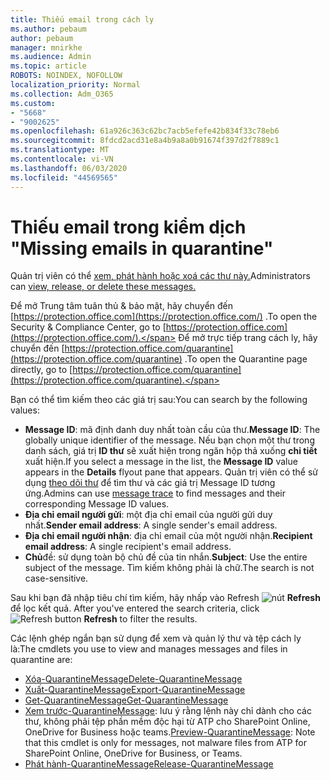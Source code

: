 ```yaml
---
title: Thiếu email trong cách ly
ms.author: pebaum
author: pebaum
manager: mnirkhe
ms.audience: Admin
ms.topic: article
ROBOTS: NOINDEX, NOFOLLOW
localization_priority: Normal
ms.collection: Adm_O365
ms.custom:
- "5668"
- "9002625"
ms.openlocfilehash: 61a926c363c62bc7acb5efefe42b834f33c78eb6
ms.sourcegitcommit: 8fdcd2acd31e8a4b9a8a0b91674f397d2f7889c1
ms.translationtype: MT
ms.contentlocale: vi-VN
ms.lasthandoff: 06/03/2020
ms.locfileid: "44569565"
---
```

# <a name="missing-emails-in-quarantine"></a><span data-ttu-id="665c5-102">Thiếu email trong kiểm dịch "</span><span class="sxs-lookup"><span data-stu-id="665c5-102">Missing emails in quarantine"</span></span>

<span data-ttu-id="665c5-103">Quản trị viên có thể [xem, phát hành hoặc xoá các thư này.](https://docs.microsoft.com/microsoft-365/security/office-365-security/manage-quarantined-messages-and-files?view=o365-worldwide)</span><span class="sxs-lookup"><span data-stu-id="665c5-103">Administrators can [view, release, or delete these messages.](https://docs.microsoft.com/microsoft-365/security/office-365-security/manage-quarantined-messages-and-files?view=o365-worldwide)</span></span>

<span data-ttu-id="665c5-104">Để mở Trung tâm tuân thủ & bảo mật, hãy chuyển đến [https://protection.office.com](https://protection.office.com/) .</span><span class="sxs-lookup"><span data-stu-id="665c5-104">To open the Security & Compliance Center, go to [https://protection.office.com](https://protection.office.com/).</span></span> <span data-ttu-id="665c5-105">Để mở trực tiếp trang cách ly, hãy chuyển đến [https://protection.office.com/quarantine](https://protection.office.com/quarantine) .</span><span class="sxs-lookup"><span data-stu-id="665c5-105">To open the Quarantine page directly, go to [https://protection.office.com/quarantine](https://protection.office.com/quarantine).</span></span>  

<span data-ttu-id="665c5-106">Bạn có thể tìm kiếm theo các giá trị sau:</span><span class="sxs-lookup"><span data-stu-id="665c5-106">You can search by the following values:</span></span>  

- <span data-ttu-id="665c5-107">**Message ID**: mã định danh duy nhất toàn cầu của thư.</span><span class="sxs-lookup"><span data-stu-id="665c5-107">**Message ID**: The globally unique identifier of the message.</span></span> <span data-ttu-id="665c5-108">Nếu bạn chọn một thư trong danh sách, giá trị **ID thư** sẽ xuất hiện trong ngăn hộp thả xuống **chi tiết** xuất hiện.</span><span class="sxs-lookup"><span data-stu-id="665c5-108">If you select a message in the list, the  **Message ID**  value appears in the  **Details**  flyout pane that appears.</span></span> <span data-ttu-id="665c5-109">Quản trị viên có thể sử dụng [theo dõi thư](https://docs.microsoft.com/microsoft-365/security/office-365-security/message-trace-scc?view=o365-worldwide) để tìm thư và các giá trị Message ID tương ứng.</span><span class="sxs-lookup"><span data-stu-id="665c5-109">Admins can use [message trace](https://docs.microsoft.com/microsoft-365/security/office-365-security/message-trace-scc?view=o365-worldwide) to find messages and their corresponding Message ID values.</span></span>
- <span data-ttu-id="665c5-110">**Địa chỉ email người gửi**: một địa chỉ email của người gửi duy nhất.</span><span class="sxs-lookup"><span data-stu-id="665c5-110">**Sender email address**: A single sender's email address.</span></span>
- <span data-ttu-id="665c5-111">**Địa chỉ email người nhận**: địa chỉ email của một người nhận.</span><span class="sxs-lookup"><span data-stu-id="665c5-111">**Recipient email address**: A single recipient's email address.</span></span>
- <span data-ttu-id="665c5-112">**Chủ**đề: sử dụng toàn bộ chủ đề của tin nhắn.</span><span class="sxs-lookup"><span data-stu-id="665c5-112">**Subject**: Use the entire subject of the message.</span></span> <span data-ttu-id="665c5-113">Tìm kiếm không phải là chữ.</span><span class="sxs-lookup"><span data-stu-id="665c5-113">The search is not case-sensitive.</span></span>

<span data-ttu-id="665c5-114">Sau khi bạn đã nhập tiêu chí tìm kiếm, hãy nhấp vào Refresh ![ nút ](https://docs.microsoft.com/microsoft-365/media/scc-quarantine-refresh.png?view=o365-worldwide) **Refresh** để lọc kết quả.  </span><span class="sxs-lookup"><span data-stu-id="665c5-114">After you've entered the search criteria, click  ![Refresh button](https://docs.microsoft.com/microsoft-365/media/scc-quarantine-refresh.png?view=o365-worldwide)  **Refresh**  to filter the results.</span></span>

<span data-ttu-id="665c5-115">Các lệnh ghép ngắn bạn sử dụng để xem và quản lý thư và tệp cách ly là:</span><span class="sxs-lookup"><span data-stu-id="665c5-115">The cmdlets you use to view and manages messages and files in quarantine are:</span></span>
- [<span data-ttu-id="665c5-116">Xóa-QuarantineMessage</span><span class="sxs-lookup"><span data-stu-id="665c5-116">Delete-QuarantineMessage</span></span>](https://docs.microsoft.com/powershell/module/exchange/delete-quarantinemessage)
- [<span data-ttu-id="665c5-117">Xuất-QuarantineMessage</span><span class="sxs-lookup"><span data-stu-id="665c5-117">Export-QuarantineMessage</span></span>](https://docs.microsoft.com/powershell/module/exchange/export-quarantinemessage)
- [<span data-ttu-id="665c5-118">Get-QuarantineMessage</span><span class="sxs-lookup"><span data-stu-id="665c5-118">Get-QuarantineMessage</span></span>](https://docs.microsoft.com/powershell/module/exchange/get-quarantinemessage)
- <span data-ttu-id="665c5-119">[Xem trước-QuarantineMessage](https://docs.microsoft.com/powershell/module/exchange/preview-quarantinemessage): lưu ý rằng lệnh này chỉ dành cho các thư, không phải tệp phần mềm độc hại từ ATP cho SharePoint Online, OneDrive for Business hoặc teams.</span><span class="sxs-lookup"><span data-stu-id="665c5-119">[Preview-QuarantineMessage](https://docs.microsoft.com/powershell/module/exchange/preview-quarantinemessage): Note that this cmdlet is only for messages, not malware files from ATP for SharePoint Online, OneDrive for Business, or Teams.</span></span>
- [<span data-ttu-id="665c5-120">Phát hành-QuarantineMessage</span><span class="sxs-lookup"><span data-stu-id="665c5-120">Release-QuarantineMessage</span></span>](https://docs.microsoft.com/powershell/module/exchange/release-quarantinemessage)